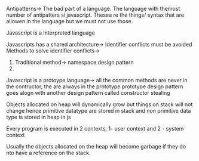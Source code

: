 Antipatterns-> The bad part of a language. The language with themost number of antipatters si javascript. Thesea re the things/ syntax that are allowen in the language but we must not use those.

Javascript is a Interpreted language

Javascripts has a shared architecture-> Identifier conflicts must be avoided
Methods to solve identifier conflicts->
1. Traditional method-> namespace design pattern
2.


Javascript is a protoype language-> all the common methods are never in the contructor, the are always in the prototype
prototype design pattern goes alogn with another design pattern called constructor stealing


Objects allocated  on heap will dynamically grow but things on stack will not change hence primitive datatype are stored in stack and non primitive data type is stored in heap in js

Every program is executed in 2 contexts, 1- user context and 2 - system context

Usually the objects allocated on the heap will become garbage if they do nto have a reference on the stack.
